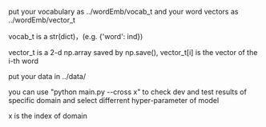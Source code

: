 put your vocabulary as ../wordEmb/vocab_t  and your word vectors as ../wordEmb/vector_t

vocab_t is a str(dict)，(e.g. {'word': ind})

vector_t is a 2-d np.array saved by np.save(), vector_t[i] is the vector of the i-th word

put your data in ../data/

you can use "python main.py --cross x" to check dev and test results of specific domain and select differrent hyper-parameter of model

x is the index of domain
